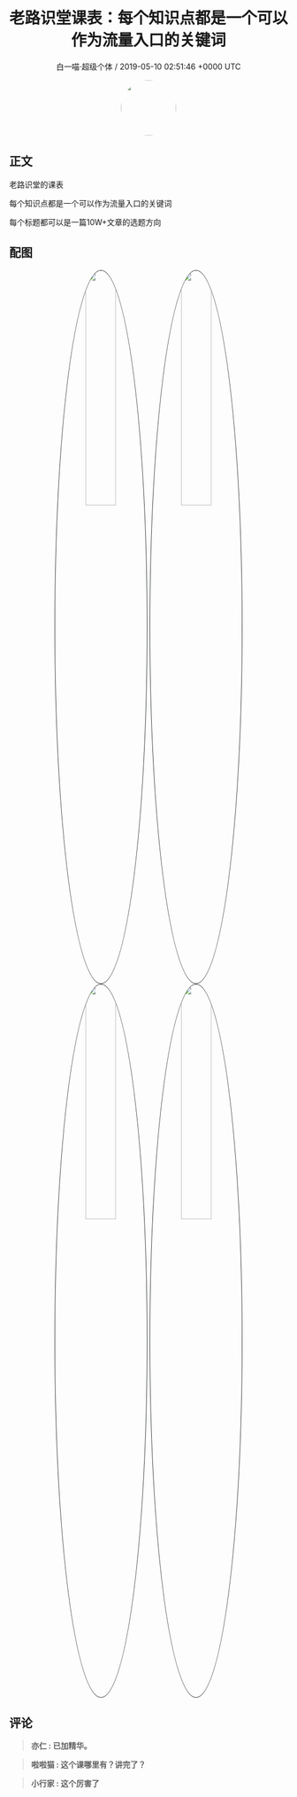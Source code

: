 <h1 align="center">老路识堂课表：每个知识点都是一个可以作为流量入口的关键词</h1>
<p align="center">
    <a>白一喵·超级个体 / 2019-05-10 02:51:46 &#43;0000 UTC</a>
</p>

<div align="center">
    <img src="https://images.zsxq.com/FrhfOUekGDKoZb1ahsi1SyZ_2Sb6?e=1590940799&amp;token=kIxbL07-8jAj8w1n4s9zv64FuZZNEATmlU_Vm6zD:C7sBILrdfJQd5kG85JKTUn_sj2o=" width="100" height="100" style="border:1px solid;border-radius:50%; color:#ffffff"/>
</div>

## 正文

<div>
 

老路识堂的课表

每个知识点都是一个可以作为流量入口的关键词

每个标题都可以是一篇10W&#43;文章的选题方向
</div>

## 配图
<div class="image" align="center">

<img src="https://images.zsxq.com/FjR1Y5_FkMsn4gUOWsaavwFMxnQY?imageMogr2/auto-orient/thumbnail/800x/format/jpg/blur/1x0/quality/75&amp;e=1590940799&amp;token=kIxbL07-8jAj8w1n4s9zv64FuZZNEATmlU_Vm6zD:p8M_PEpgvTnF7A8kbsvv7JyLnk4=" width="33%" height="33%" style="border:1px solid;border-radius:50%; color:#3c3f41"/>

<img src="https://images.zsxq.com/FmYAKzF7BECtzvNS_r_Aqv9lMI1K?imageMogr2/auto-orient/thumbnail/800x/format/jpg/blur/1x0/quality/75&amp;e=1590940799&amp;token=kIxbL07-8jAj8w1n4s9zv64FuZZNEATmlU_Vm6zD:IC_urxcE6oPMU83Wj9_1aeKveGA=" width="33%" height="33%" style="border:1px solid;border-radius:50%; color:#3c3f41"/>

<img src="https://images.zsxq.com/FgXIrXFwT-qYGjNZLgBON6VNZwQR?imageMogr2/auto-orient/thumbnail/800x/format/jpg/blur/1x0/quality/75&amp;e=1590940799&amp;token=kIxbL07-8jAj8w1n4s9zv64FuZZNEATmlU_Vm6zD:nmEJrw6FxbmoQx4ybWb-0yHrlYU=" width="33%" height="33%" style="border:1px solid;border-radius:50%; color:#3c3f41"/>

<img src="https://images.zsxq.com/FvrXOckaVakpMn-gAqSN6Xxh2ZIL?imageMogr2/auto-orient/thumbnail/800x/format/jpg/blur/1x0/quality/75&amp;e=1590940799&amp;token=kIxbL07-8jAj8w1n4s9zv64FuZZNEATmlU_Vm6zD:Y4mfZEw4xHN7QaNcEaJ1s6vQRkU=" width="33%" height="33%" style="border:1px solid;border-radius:50%; color:#3c3f41"/>

</div>

## 评论

<div align="left">
<div>

<blockquote >
<span> <strong>亦仁 : 已加精华。 </strong></span>
</blockquote>

<blockquote >
<span> <strong>啦啦猫 : 这个课哪里有？讲完了？ </strong></span>
</blockquote>

<blockquote >
<span> <strong>小行家 : 这个厉害了 </strong></span>
</blockquote>

</div>
</div>